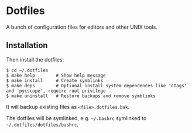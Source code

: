 Dotfiles
========

A bunch of configuration files for editors and other UNIX tools.

Installation
------------

Then install the dotfiles:

    $ cd ~/.dotfiles
    $ make help        # Show help message
    $ make install     # Create symblinks
    $ make deps        # Optional install system dependences like 'ctags' and 'pycscope', require root privilege
    $ make uninstall   # Restore backups and remove symblinks

It will backup existing files as `<file>.dotfiles.bak`.

The dotfiles will be symlinked, e.g. `~/.bashrc` symlinked to `~/.dotfiles/dotfiles/bashrc`.
